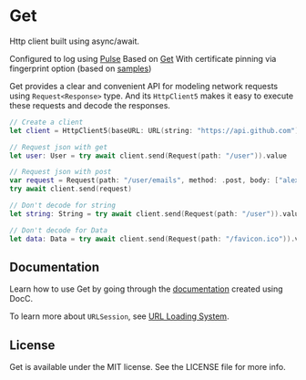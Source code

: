 # Get

Http client built using async/await. 

Configured to log using [Pulse](https://github.com/kean/Pulse)
Based on [Get](https://github.com/kean/Get)
With certificate pinning via fingerprint option (based on [samples](https://github.com/search?q=pinning+URLSession+language%3ASwift&type=code&l=Swift))

Get provides a clear and convenient API for modeling network requests using `Request<Response>` type. 
And its `HttpClient5` makes it easy to execute these requests and decode the responses.

```swift
// Create a client
let client = HttpClient5(baseURL: URL(string: "https://api.github.com"))

// Request json with get
let user: User = try await client.send(Request(path: "/user")).value

// Request json with post
var request = Request(path: "/user/emails", method: .post, body: ["alex@me.com"])
try await client.send(request)

// Don't decode for string
let string: String = try await client.send(Request(path: "/user")).value

// Don't decode for Data
let data: Data = try await client.send(Request(path: "/favicon.ico")).value
```

## Documentation

Learn how to use Get by going through the [documentation](https://kean-docs.github.io/get/documentation/get/) created using DocC.

To learn more about `URLSession`, see [URL Loading System](https://developer.apple.com/documentation/foundation/url_loading_system).


## License

Get is available under the MIT license. See the LICENSE file for more info.
